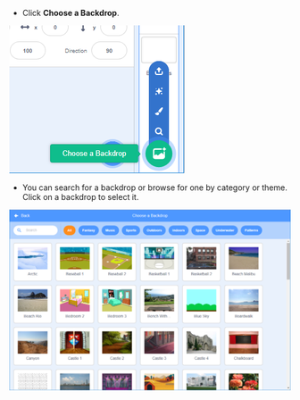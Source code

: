 + Click __Choose a Backdrop__.

![screenshot](images/stage-choose.png)

+ You can search for a backdrop or browse for one by category or theme. Click on a backdrop to select it.

![screenshot](images/backdrop.png)
